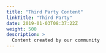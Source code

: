 ```yaml
---
title: "Third Party Content"
linkTitle: "Third Party"
date: 2019-01-03T08:37:22Z
weight: 500
description: >
  Content created by our community
---
```



